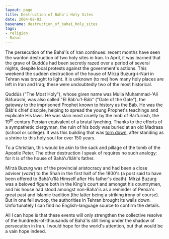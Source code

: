 ```yaml
---
layout: page
title: Destruction of Baha'i Holy Sites
date: 2004-08-03
basename: destruction_of_bahai_holy_sites
tags:
- religion
- Bahai
---
```


The persecution of the Bah&aacute;'&iacute;s of Iran continues: recent months
have seen the wanton destruction of two holy sites in Iran. In April, it was
learned that the grave of Qudd&uacute;s had been secretly razed over a period of
several nights, despite local protests against the government's actions. This
weekend the sudden destruction of the house of M&iacute;rz&aacute;
Buzurg-i-N&uacute;r&iacute; in Tehran was brought to light. It is unknown (to
me) how many holy places are left in Iran and Iraq; these were undoubtedly two
of the most historical.

<!--more-->

Qudd&uacute;s ("The Most Holy"), whose given name was Mulla Muhammad-'Al&iacute;
B&aacute;fur&uacute;shi, was also called "El B&aacute;b'u'l-B&aacute;b" ("Gate
of the Gate"), the gateway to the imprisoned Prophet known to history as the
B&aacute;b. He was the B&aacute;b's chief disciple, helping to spread the young
Prophet's teachings and explicate His laws. He was slain most cruelly by the mob
of B&aacute;rfur&uacute;sh, the 19<sup>th</sup> century Persian equivalent of a
brutal lynching. Thanks to the efforts of a sympathetic clergyman, the ruin of
his body was buried at an old Madrasa (school or college). It was this building
that was <a href="http://www.bahaiworldnews.org/story.cfm?storyid=293">torn
down</a>, after standing as a shrine to this holy soul for over 150 years.

To a Christian, this would be akin to the sack and pillage of the tomb of the
Apostle Peter. The other destruction I speak of requires no such analogy: for it
is of the house of Bah&aacute;'u'll&aacute;h's father.

M&iacute;rz&aacute; Buzurg was of the provincial aristocracy and had been a
close adviser (_vaz&iacute;r_) to the Shah in the first half of the 1800's (a
post said to have been offered to Bah&aacute;'u'll&aacute; Himself after His
father's death). M&iacute;rz&aacute; Buzurg was a beloved figure both in the
King's court and amongst his countrymen, and his house had stood amongst
non-Bah&aacute;'&iacute;s as a reminder of Persia's great past and Islamic
tradition (the latter being a striking irony of course). But in one fell swoop,
the authorities in Tehran brought its walls down. Unfortunately I can find no
English-language source to confirm the details.

All I can hope is that these events will only strengthen the collective resolve
of the hundreds-of-thousands of Bah&aacute;'&iacute;s still living under the
shadow of persecution in Iran. I would hope for the world's attention, but that
would be a vain hope indeed.
